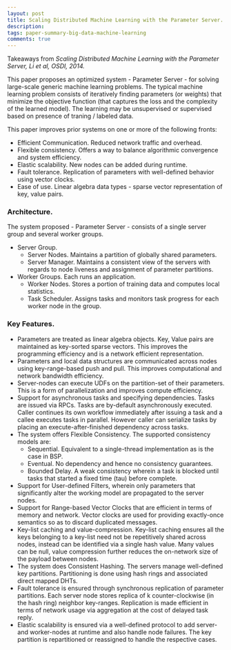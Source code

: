 ```yaml
---
layout: post
title: Scaling Distributed Machine Learning with the Parameter Server.
description:
tags: paper-summary-big-data-machine-learning
comments: true
---
```


Takeaways from *Scaling Distributed Machine Learning with the Parameter Server, Li et al, OSDI, 2014.*

This paper proposes an optimized system - Parameter Server - for solving large-scale generic machine learning problems. The typical machine learning problem consists of iteratively finding parameters (or weights) that minimize the objective function (that captures the loss and the complexity of the learned model). The learning may be unsupervised or supervised based on presence of traning / labeled data.
 
This paper improves prior systems on one or more of the following fronts:

- Efficient Communication. Reduced network traffic and overhead.
- Flexible consistency. Offers a way to balance algorithmic convergence and system efficiency.
- Elastic scalability. New nodes can be added during runtime.
- Fault tolerance. Replication of parameters with well-defined behavior using vector clocks.
- Ease of use. Linear algebra data types - sparse vector representation of key, value pairs.
 
### Architecture.

The system proposed - Parameter Server - consists of a single server group and several worker groups.

- Server Group.
	- Server Nodes. Maintains a partition of globally shared parameters.
	- Server Manager. Maintains a consistent view of the servers with regards to node liveness and assignment of parameter partitions.
- Worker Groups. Each runs an application.
	- Worker Nodes. Stores a portion of training data and computes local statistics.
	- Task Scheduler. Assigns tasks and monitors task progress for each worker node in the group.
 
### Key Features.

- Parameters are treated as linear algebra objects. Key, Value pairs are maintained as key-sorted sparse vectors. This improves the programming efficiency and is a network efficient representation.
- Parameters and local data structures are communicated across nodes using key-range-based push and pull. This improves computational and network bandwidth efficiency.
- Server-nodes can execute UDFs on the partition-set of their parameters. This is a form of parallelization and improves compute efficiency. 
- Support for asynchronous tasks and specifying dependencies. Tasks are issued via RPCs. Tasks are by-default asynchronously executed. Caller continues its own workflow immediately after issuing a task and a callee executes tasks in parallel. However caller can serialize tasks by placing an execute-after-finished dependency across tasks.
- The system offers Flexible Consistency. The supported consistency models are: 
	- Sequential. Equivalent to a single-thread implementation as is the case in BSP.
	- Eventual. No dependency and hence no consistency guarantees.
	- Bounded Delay. A weak consistency wherein a task is blocked until tasks that started a fixed time (tau) before complete.
- Support for User-defined Filters, wherein only parameters that significantly alter the working model are propagated to the server nodes.
- Support for Range-based Vector Clocks that are efficient in terms of memory and network. Vector clocks are used for providing exactly-once semantics so as to discard duplicated messages.
- Key-list caching and value-compression. Key-list caching ensures all the keys belonging to a key-list need not be repetitively shared across nodes, instead can be identified via a single hash value. Many values can be null, value compression further reduces the on-network size of the payload between nodes.
- The system does Consistent Hashing. The servers manage well-defined key partitions. Partitioning is done using hash rings and associated direct mapped DHTs.
- Fault tolerance is ensured through synchronous replication of parameter partitions. Each server node stores replica of k counter-clockwise (in the hash ring) neighbor key-ranges. Replication is made efficient in terms of network usage via aggregation at the cost of delayed task reply.
- Elastic scalability is ensured via a well-defined protocol to add server- and worker-nodes at runtime and also handle node failures. The key partition is repartitioned or reassigned to handle the respective cases.